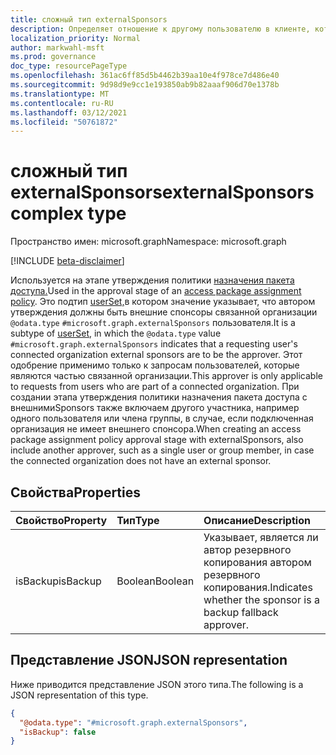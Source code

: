 ```yaml
---
title: сложный тип externalSponsors
description: Определяет отношение к другому пользователю в клиенте, которому будет разрешено в качестве утвержденного.
localization_priority: Normal
author: markwahl-msft
ms.prod: governance
doc_type: resourcePageType
ms.openlocfilehash: 361ac6ff85d5b4462b39aa10e4f978ce7d486e40
ms.sourcegitcommit: 9d98d9e9cc1e193850ab9b82aaaf906d70e1378b
ms.translationtype: MT
ms.contentlocale: ru-RU
ms.lasthandoff: 03/12/2021
ms.locfileid: "50761872"
---
```

# <a name="externalsponsors-complex-type"></a><span data-ttu-id="3c6ab-103">сложный тип externalSponsors</span><span class="sxs-lookup"><span data-stu-id="3c6ab-103">externalSponsors complex type</span></span>

<span data-ttu-id="3c6ab-104">Пространство имен: microsoft.graph</span><span class="sxs-lookup"><span data-stu-id="3c6ab-104">Namespace: microsoft.graph</span></span>

[!INCLUDE [beta-disclaimer](../../includes/beta-disclaimer.md)]

<span data-ttu-id="3c6ab-105">Используется на этапе утверждения политики [назначения пакета доступа.](accesspackageassignmentpolicy.md)</span><span class="sxs-lookup"><span data-stu-id="3c6ab-105">Used in the approval stage of an [access package assignment policy](accesspackageassignmentpolicy.md).</span></span> <span data-ttu-id="3c6ab-106">Это подтип [userSet,](userset.md)в котором значение указывает, что автором утверждения должны быть внешние спонсоры связанной организации `@odata.type` `#microsoft.graph.externalSponsors` пользователя.</span><span class="sxs-lookup"><span data-stu-id="3c6ab-106">It is a subtype of [userSet](userset.md), in which the `@odata.type` value `#microsoft.graph.externalSponsors` indicates that a requesting user's connected organization external sponsors are to be the approver.</span></span> <span data-ttu-id="3c6ab-107">Этот одобрение применимо только к запросам пользователей, которые являются частью связанной организации.</span><span class="sxs-lookup"><span data-stu-id="3c6ab-107">This approver is only applicable to requests from users who are part of a connected organization.</span></span>  <span data-ttu-id="3c6ab-108">При создании этапа утверждения политики назначения пакета доступа с внешнимиSponsors также включаем другого участника, например одного пользователя или члена группы, в случае, если подключенная организация не имеет внешнего спонсора.</span><span class="sxs-lookup"><span data-stu-id="3c6ab-108">When creating an access package assignment policy approval stage with externalSponsors, also include another approver, such as a single user or group member, in case the connected organization does not have an external sponsor.</span></span>

## <a name="properties"></a><span data-ttu-id="3c6ab-109">Свойства</span><span class="sxs-lookup"><span data-stu-id="3c6ab-109">Properties</span></span>

| <span data-ttu-id="3c6ab-110">Свойство</span><span class="sxs-lookup"><span data-stu-id="3c6ab-110">Property</span></span>                     | <span data-ttu-id="3c6ab-111">Тип</span><span class="sxs-lookup"><span data-stu-id="3c6ab-111">Type</span></span>                      | <span data-ttu-id="3c6ab-112">Описание</span><span class="sxs-lookup"><span data-stu-id="3c6ab-112">Description</span></span> |
| :--------------------------- | :------------------------ | :---------- |
| <span data-ttu-id="3c6ab-113">isBackup</span><span class="sxs-lookup"><span data-stu-id="3c6ab-113">isBackup</span></span> | <span data-ttu-id="3c6ab-114">Boolean</span><span class="sxs-lookup"><span data-stu-id="3c6ab-114">Boolean</span></span> | <span data-ttu-id="3c6ab-115">Указывает, является ли автор резервного копирования автором резервного копирования.</span><span class="sxs-lookup"><span data-stu-id="3c6ab-115">Indicates whether the sponsor is a backup fallback approver.</span></span> |

## <a name="json-representation"></a><span data-ttu-id="3c6ab-116">Представление JSON</span><span class="sxs-lookup"><span data-stu-id="3c6ab-116">JSON representation</span></span>

<span data-ttu-id="3c6ab-117">Ниже приводится представление JSON этого типа.</span><span class="sxs-lookup"><span data-stu-id="3c6ab-117">The following is a JSON representation of this type.</span></span>

<!-- {
  "blockType": "resource",
  "optionalProperties": [

  ],
  "@odata.type": "microsoft.graph.externalSponsors",
  "baseType": "microsoft.graph.userSet"
}-->

```json
{
  "@odata.type": "#microsoft.graph.externalSponsors",
  "isBackup": false
}
```



<!-- uuid: 16cd6b66-4b1a-43a1-adaf-3a886856ed98
2019-02-04 14:57:30 UTC -->
<!-- {
  "type": "#page.annotation",
  "description": "externalSponsor complex type",
  "keywords": "",
  "section": "documentation",
  "tocPath": ""
}-->


